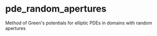 # pde_random_apertures
Method of Green's potentials for elliptic PDEs in domains with random apertures

